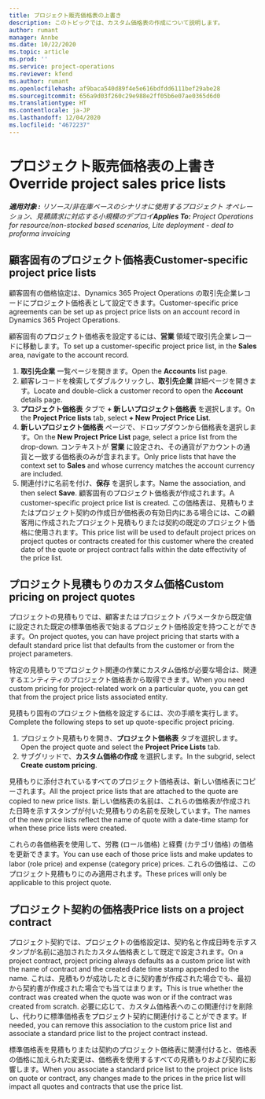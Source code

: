 ```yaml
---
title: プロジェクト販売価格表の上書き
description: このトピックでは、カスタム価格表の作成について説明します。
author: rumant
manager: Annbe
ms.date: 10/22/2020
ms.topic: article
ms.prod: ''
ms.service: project-operations
ms.reviewer: kfend
ms.author: rumant
ms.openlocfilehash: af9baca540d89f4e5e616bdfdd6111bef29abe28
ms.sourcegitcommit: 656a9d03f260c29e988e2ff05b6e07ae0365d6d0
ms.translationtype: HT
ms.contentlocale: ja-JP
ms.lasthandoff: 12/04/2020
ms.locfileid: "4672237"
---
```

# <a name="override-project-sales-price-lists"></a><span data-ttu-id="0b154-103">プロジェクト販売価格表の上書き</span><span class="sxs-lookup"><span data-stu-id="0b154-103">Override project sales price lists</span></span>

<span data-ttu-id="0b154-104">_**適用対象 :** リソース/非在庫ベースのシナリオに使用するプロジェクト オペレーション、見積請求に対応する小規模のデプロイ_</span><span class="sxs-lookup"><span data-stu-id="0b154-104">_**Applies To:** Project Operations for resource/non-stocked based scenarios, Lite deployment - deal to proforma invoicing_</span></span>

## <a name="customer-specific-project-price-lists"></a><span data-ttu-id="0b154-105">顧客固有のプロジェクト価格表</span><span class="sxs-lookup"><span data-stu-id="0b154-105">Customer-specific project price lists</span></span>

<span data-ttu-id="0b154-106">顧客固有の価格協定は、Dynamics 365 Project Operations の取引先企業レコードにプロジェクト価格表として設定できます。</span><span class="sxs-lookup"><span data-stu-id="0b154-106">Customer-specific price agreements can be set up as project price lists on an account record in Dynamics 365 Project Operations.</span></span>

<span data-ttu-id="0b154-107">顧客固有のプロジェクト価格表を設定するには、**営業** 領域で取引先企業レコードに移動します。</span><span class="sxs-lookup"><span data-stu-id="0b154-107">To set up a customer-specific project price list, in the **Sales** area, navigate to the account record.</span></span>

1. <span data-ttu-id="0b154-108">**取引先企業** 一覧ページを開きます。</span><span class="sxs-lookup"><span data-stu-id="0b154-108">Open the **Accounts** list page.</span></span>
2. <span data-ttu-id="0b154-109">顧客レコードを検索してダブルクリックし、**取引先企業** 詳細ページを開きます。</span><span class="sxs-lookup"><span data-stu-id="0b154-109">Locate and double-click a customer record to open the **Account** details page.</span></span>
3. <span data-ttu-id="0b154-110">**プロジェクト価格表** タブで **+ 新しいプロジェクト価格表** を選択します。</span><span class="sxs-lookup"><span data-stu-id="0b154-110">On the **Project Price lists** tab, select **+ New Project Price List**.</span></span>
4. <span data-ttu-id="0b154-111">**新しいプロジェクト価格表** ページで、ドロップダウンから価格表を選択します。</span><span class="sxs-lookup"><span data-stu-id="0b154-111">On the **New Project Price List** page, select a price list from the drop-down.</span></span> <span data-ttu-id="0b154-112">コンテキストが **営業** に設定され、その通貨がアカウントの通貨と一致する価格表のみが含まれます。</span><span class="sxs-lookup"><span data-stu-id="0b154-112">Only price lists that have the context set to **Sales** and whose currency matches the account currency are included.</span></span>
5. <span data-ttu-id="0b154-113">関連付けに名前を付け、**保存** を選択します。</span><span class="sxs-lookup"><span data-stu-id="0b154-113">Name the association, and then select **Save**.</span></span> <span data-ttu-id="0b154-114">顧客固有のプロジェクト価格表が作成されます。</span><span class="sxs-lookup"><span data-stu-id="0b154-114">A customer-specific project price list is created.</span></span> <span data-ttu-id="0b154-115">この価格表は、見積もりまたはプロジェクト契約の作成日が価格表の有効日内にある場合には、この顧客用に作成されたプロジェクト見積もりまたは契約の既定のプロジェクト価格に使用されます。</span><span class="sxs-lookup"><span data-stu-id="0b154-115">This price list will be used to default project prices on project quotes or contracts created for this customer where the created date of the quote or project contract falls within the date effectivity of the price list.</span></span>

## <a name="custom-pricing-on-project-quotes"></a><span data-ttu-id="0b154-116">プロジェクト見積もりのカスタム価格</span><span class="sxs-lookup"><span data-stu-id="0b154-116">Custom pricing on project quotes</span></span>

<span data-ttu-id="0b154-117">プロジェクトの見積もりでは、顧客またはプロジェクト パラメータから既定値に設定された既定の標準価格表で始まるプロジェクト価格設定を持つことができます。</span><span class="sxs-lookup"><span data-stu-id="0b154-117">On project quotes, you can have project pricing that starts with a default standard price list that defaults from the customer or from the project parameters.</span></span>

<span data-ttu-id="0b154-118">特定の見積もりでプロジェクト関連の作業にカスタム価格が必要な場合は、関連するエンティティのプロジェクト価格表から取得できます。</span><span class="sxs-lookup"><span data-stu-id="0b154-118">When you need custom pricing for project-related work on a particular quote, you can get that from the project price lists associated entity.</span></span>

<span data-ttu-id="0b154-119">見積もり固有のプロジェクト価格を設定するには、次の手順を実行します。</span><span class="sxs-lookup"><span data-stu-id="0b154-119">Complete the following steps to set up quote-specific project pricing.</span></span>

1. <span data-ttu-id="0b154-120">プロジェクト見積もりを開き、**プロジェクト価格表** タブを選択します。</span><span class="sxs-lookup"><span data-stu-id="0b154-120">Open the project quote and select the **Project Price Lists** tab.</span></span>
2. <span data-ttu-id="0b154-121">サブグリッドで、**カスタム価格の作成** を選択します。</span><span class="sxs-lookup"><span data-stu-id="0b154-121">In the subgrid, select **Create custom pricing**.</span></span>

<span data-ttu-id="0b154-122">見積もりに添付されているすべてのプロジェクト価格表は、新しい価格表にコピーされます。</span><span class="sxs-lookup"><span data-stu-id="0b154-122">All the project price lists that are attached to the quote are copied to new price lists.</span></span> <span data-ttu-id="0b154-123">新しい価格表の名前は、これらの価格表が作成された日時を示すスタンプが付いた見積もりの名前を反映しています。</span><span class="sxs-lookup"><span data-stu-id="0b154-123">The names of the new price lists reflect the name of quote with a date-time stamp for when these price lists were created.</span></span>

<span data-ttu-id="0b154-124">これらの各価格表を使用して、労務 (ロール価格) と経費 (カテゴリ価格) の価格を更新できます。</span><span class="sxs-lookup"><span data-stu-id="0b154-124">You can use each of those price lists and make updates to labor (role price) and expense (category price) prices.</span></span> <span data-ttu-id="0b154-125">これらの価格は、このプロジェクト見積もりにのみ適用されます。</span><span class="sxs-lookup"><span data-stu-id="0b154-125">These prices will only be applicable to this project quote.</span></span>

## <a name="price-lists-on-a-project-contract"></a><span data-ttu-id="0b154-126">プロジェクト契約の価格表</span><span class="sxs-lookup"><span data-stu-id="0b154-126">Price lists on a project contract</span></span>

<span data-ttu-id="0b154-127">プロジェクト契約では、プロジェクトの価格設定は、契約名と作成日時を示すスタンプが名前に追加されたカスタム価格表として既定で設定されます。</span><span class="sxs-lookup"><span data-stu-id="0b154-127">On a project contract, project pricing always defaults as a custom price list with the name of contract and the created date time stamp appended to the name.</span></span> <span data-ttu-id="0b154-128">これは、見積もりが成功したときに契約書が作成された場合でも、最初から契約書が作成された場合でも当てはまります。</span><span class="sxs-lookup"><span data-stu-id="0b154-128">This is true whether the contract was created when the quote was won or if the contract was created from scratch.</span></span> <span data-ttu-id="0b154-129">必要に応じて、カスタム価格表へのこの関連付けを削除し、代わりに標準価格表をプロジェクト契約に関連付けることができます。</span><span class="sxs-lookup"><span data-stu-id="0b154-129">If needed, you can remove this association to the custom price list and associate a standard price list to the project contract instead.</span></span>

<span data-ttu-id="0b154-130">標準価格表を見積もりまたは契約のプロジェクト価格表に関連付けると、価格表の価格に加えられた変更は、価格表を使用するすべての見積もりおよび契約に影響します。</span><span class="sxs-lookup"><span data-stu-id="0b154-130">When you associate a standard price list to the project price lists on quote or contract, any changes made to the prices in the price list will impact all quotes and contracts that use the price list.</span></span>
